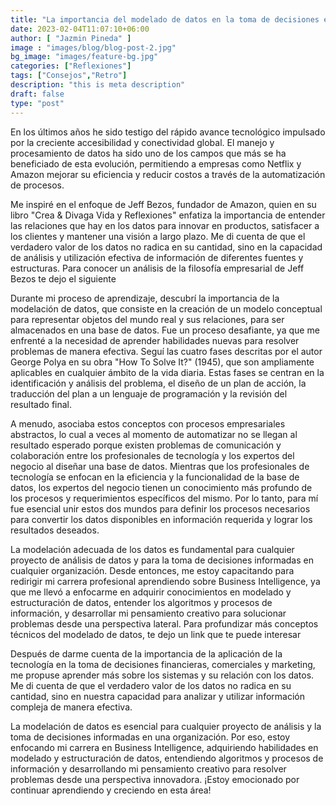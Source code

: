 ```yaml
---
title: "La importancia del modelado de datos en la toma de decisiones empresariales"
date: 2023-02-04T11:07:10+06:00
author: [ "Jazmin Pineda" ]
image : "images/blog/blog-post-2.jpg"
bg_image: "images/feature-bg.jpg"
categories: ["Reflexiones"]
tags: ["Consejos","Retro"]
description: "this is meta description"
draft: false
type: "post"
---
```



En los últimos años he sido testigo del rápido avance tecnológico impulsado por la creciente accesibilidad y conectividad global. El manejo y procesamiento de datos ha sido uno de los campos que más se ha beneficiado de esta evolución, permitiendo a empresas como Netflix y Amazon mejorar su eficiencia y reducir costos a través de la automatización de procesos.

Me inspiré en el enfoque de Jeff Bezos, fundador de Amazon, quien en su libro "Crea & Divaga Vida y Reflexiones" enfatiza la importancia de entender las relaciones que hay en los datos para innovar en productos, satisfacer a los clientes y mantener una visión a largo plazo. Me di cuenta de que el verdadero valor de los datos no radica en su cantidad, sino en la capacidad de análisis y utilización efectiva de información de diferentes fuentes y estructuras. Para conocer un análisis de la filosofía empresarial de Jeff Bezos te dejo el siguiente  [<haz click aqui>](https://www.sintetia.com/el-mantra-de-jeff-bezos-hoy-es-el-dia-1/) </p>

Durante mi proceso de aprendizaje, descubrí la importancia de la modelación de datos, que consiste en la creación de un modelo conceptual para representar objetos del mundo real y sus relaciones, para ser almacenados en una base de datos. Fue un proceso desafiante, ya que me enfrenté a la necesidad de aprender habilidades nuevas para resolver problemas de manera efectiva. Seguí las cuatro fases descritas por el autor George Polya en su obra "How To Solve It?" (1945), que son ampliamente aplicables en cualquier ámbito de la vida diaria. Estas fases se centran en la identificación y análisis del problema, el diseño de un plan de acción, la traducción del plan a un lenguaje de programación y la revisión del resultado final.</p>

A menudo, asociaba estos conceptos con procesos empresariales abstractos, lo cual a veces al momento de automatizar no se llegan al resultado esperado porque existen problemas de comunicación y colaboración entre los profesionales de tecnología y los expertos del negocio al diseñar una base de datos. Mientras que los profesionales de tecnología se enfocan en la eficiencia y la funcionalidad de la base de datos, los expertos del negocio tienen un conocimiento más profundo de los procesos y requerimientos específicos del mismo. Por lo tanto, para mí fue esencial unir estos dos mundos para definir los procesos necesarios para convertir los datos disponibles en información requerida y lograr los resultados deseados.

La modelación adecuada de los datos es fundamental para cualquier proyecto de análisis de datos y para la toma de decisiones informadas en cualquier organización. Desde entonces, me estoy capacitando para redirigir mi carrera profesional aprendiendo sobre Business Intelligence, ya que me llevó a enfocarme en adquirir conocimientos en modelado y estructuración de datos, entender los algoritmos y procesos de información, y desarrollar mi pensamiento creativo para solucionar problemas desde una perspectiva lateral. Para profundizar más conceptos técnicos del modelado de datos, te dejo un link que te puede interesar [<haz click aqui>](https://www.sap.com/latinamerica/insights/what-is-data-modeling.html) </p>

Después de darme cuenta de la importancia de la aplicación de la tecnología en la toma de decisiones financieras, comerciales y marketing, me propuse aprender más sobre los sistemas y su relación con los datos. Me di cuenta de que el verdadero valor de los datos no radica en su cantidad, sino en nuestra capacidad para analizar y utilizar información compleja de manera efectiva. 

La modelación de datos es esencial para cualquier proyecto de análisis y la toma de decisiones informadas en una organización. Por eso, estoy enfocando mi carrera en Business Intelligence, adquiriendo habilidades en modelado y estructuración de datos, entendiendo algoritmos y procesos de información y desarrollando mi pensamiento creativo para resolver problemas desde una perspectiva innovadora. 
¡Estoy emocionado por continuar aprendiendo y creciendo en esta área!





